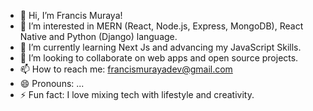 - 👋 Hi, I’m Francis Muraya!
- 👀 I’m interested in MERN (React, Node.js, Express, MongoDB), React Native and Python (Django) language.
- 🌱 I’m currently learning Next Js and advancing my JavaScript Skills.
- 💞️ I’m looking to collaborate on web apps and open source projects.
- 📫 How to reach me: francismurayadev@gmail.com
- 😄 Pronouns: ...
- ⚡ Fun fact: I love mixing tech with lifestyle and creativity.

<!---
FrancisMurayaDev/FrancisMurayaDev is a ✨ special ✨ repository because its `README.md` (this file) appears on your GitHub profile.
You can click the Preview link to take a look at your changes.
--->
